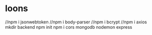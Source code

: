 # loons
//npm i jsonwebtoken
//npm i body-parser
//npm i bcrypt
//npm i axios
mkdir backend
npm init
npm i cors mongodb nodemon express
